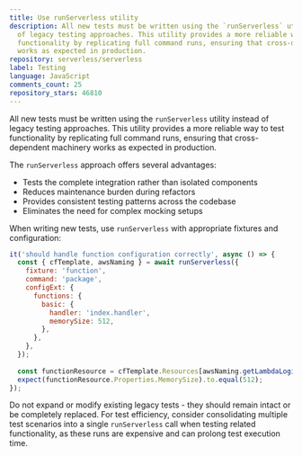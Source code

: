 ```yaml
---
title: Use runServerless utility
description: All new tests must be written using the `runServerless` utility instead
  of legacy testing approaches. This utility provides a more reliable way to test
  functionality by replicating full command runs, ensuring that cross-dependent machinery
  works as expected in production.
repository: serverless/serverless
label: Testing
language: JavaScript
comments_count: 25
repository_stars: 46810
---
```


All new tests must be written using the `runServerless` utility instead of legacy testing approaches. This utility provides a more reliable way to test functionality by replicating full command runs, ensuring that cross-dependent machinery works as expected in production.

The `runServerless` approach offers several advantages:
- Tests the complete integration rather than isolated components
- Reduces maintenance burden during refactors
- Provides consistent testing patterns across the codebase
- Eliminates the need for complex mocking setups

When writing new tests, use `runServerless` with appropriate fixtures and configuration:

```javascript
it('should handle function configuration correctly', async () => {
  const { cfTemplate, awsNaming } = await runServerless({
    fixture: 'function',
    command: 'package',
    configExt: {
      functions: {
        basic: {
          handler: 'index.handler',
          memorySize: 512,
        },
      },
    },
  });
  
  const functionResource = cfTemplate.Resources[awsNaming.getLambdaLogicalId('basic')];
  expect(functionResource.Properties.MemorySize).to.equal(512);
});
```

Do not expand or modify existing legacy tests - they should remain intact or be completely replaced. For test efficiency, consider consolidating multiple test scenarios into a single `runServerless` call when testing related functionality, as these runs are expensive and can prolong test execution time.